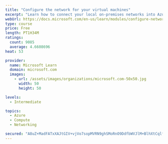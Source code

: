 ```yaml
---
title: "Configure the network for your virtual machines"
excerpt: "Learn how to connect your local on-premises networks into Azure using virtual networks, VPN gateways, and Azure ExpressRoute."
webUrl: https://docs.microsoft.com/en-us/learn/modules/configure-network-for-azure-virtual-machines/
type: course
price: Free
length: PT1H34M
ratings:
  count: 9085
  average: 4.6608696
heat: 53

provider:
  name: Microsoft Learn
  domain: microsoft.com
  images:
    - url: /assets/images/organizations/microsoft.com-50x50.jpg
      width: 50
      height: 50

levels:
  - Intermediate

topics:
  - Azure
  - Compute
  - Networking

secured: "A8uZ+MadFATxXAJtGIV+vjVo7sopMVRN9ghSMoRnO9DdfbWVJlM+BlhXtCqlf7TE0B6Id4KocGe6xLUuUbytIZVYLWQBGgSmHtpsiiWJv12fxiY7BYBBrYyYWK0/bPckv9VTgXZOza77o3PeFZjyI1Huh84ltJG+7b7M9+Ux5OFKugiuCgInRFy2D7t8VoxJwR8B+LJdlHKDfMBfwRzXS8x1mi8fL6p9n5dWVjcIbi5bgtSzh5yPkdj+ZfKEFo6cTXqaj4rsvFK25iEXOgTO8wzDbdHgiV24lL+DnAXlsFYPKJnqFcGdw/9C1+Hkd1PqBClAFETjkUxtAK207eFKJv5w+yxfMpMF8aeuftLU0pOFyWoXSRc/Oo1tQB5oBhF7+H7D0VF8/jGEcD0t/WOf3RSD0z/Ld9uOWm+KvMvNNoc=;EM8wxd5LNnwQg8Ix0w8ctQ=="
---
```


